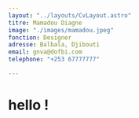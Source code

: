 ```yaml
---
layout: "../layouts/CvLayout.astro"
titre: Mamadou Diagne
image: "./images/mamadou.jpeg"
fonction: Designer
adresse: Balbala, Djibouti
email: gnva@dofbi.com
telephone: "+253 67777777"

---
```

# hello !